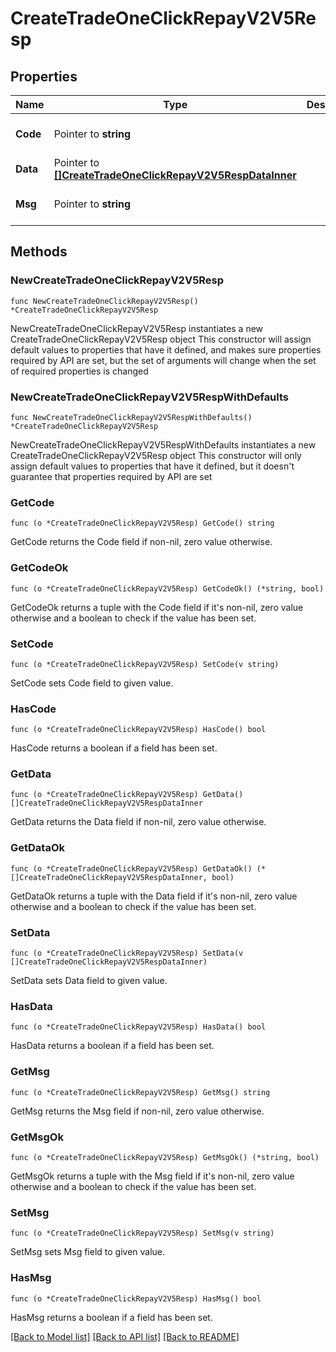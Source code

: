 # CreateTradeOneClickRepayV2V5Resp

## Properties

Name | Type | Description | Notes
------------ | ------------- | ------------- | -------------
**Code** | Pointer to **string** |  | [optional] [default to ""]
**Data** | Pointer to [**[]CreateTradeOneClickRepayV2V5RespDataInner**](CreateTradeOneClickRepayV2V5RespDataInner.md) |  | [optional] 
**Msg** | Pointer to **string** |  | [optional] [default to ""]

## Methods

### NewCreateTradeOneClickRepayV2V5Resp

`func NewCreateTradeOneClickRepayV2V5Resp() *CreateTradeOneClickRepayV2V5Resp`

NewCreateTradeOneClickRepayV2V5Resp instantiates a new CreateTradeOneClickRepayV2V5Resp object
This constructor will assign default values to properties that have it defined,
and makes sure properties required by API are set, but the set of arguments
will change when the set of required properties is changed

### NewCreateTradeOneClickRepayV2V5RespWithDefaults

`func NewCreateTradeOneClickRepayV2V5RespWithDefaults() *CreateTradeOneClickRepayV2V5Resp`

NewCreateTradeOneClickRepayV2V5RespWithDefaults instantiates a new CreateTradeOneClickRepayV2V5Resp object
This constructor will only assign default values to properties that have it defined,
but it doesn't guarantee that properties required by API are set

### GetCode

`func (o *CreateTradeOneClickRepayV2V5Resp) GetCode() string`

GetCode returns the Code field if non-nil, zero value otherwise.

### GetCodeOk

`func (o *CreateTradeOneClickRepayV2V5Resp) GetCodeOk() (*string, bool)`

GetCodeOk returns a tuple with the Code field if it's non-nil, zero value otherwise
and a boolean to check if the value has been set.

### SetCode

`func (o *CreateTradeOneClickRepayV2V5Resp) SetCode(v string)`

SetCode sets Code field to given value.

### HasCode

`func (o *CreateTradeOneClickRepayV2V5Resp) HasCode() bool`

HasCode returns a boolean if a field has been set.

### GetData

`func (o *CreateTradeOneClickRepayV2V5Resp) GetData() []CreateTradeOneClickRepayV2V5RespDataInner`

GetData returns the Data field if non-nil, zero value otherwise.

### GetDataOk

`func (o *CreateTradeOneClickRepayV2V5Resp) GetDataOk() (*[]CreateTradeOneClickRepayV2V5RespDataInner, bool)`

GetDataOk returns a tuple with the Data field if it's non-nil, zero value otherwise
and a boolean to check if the value has been set.

### SetData

`func (o *CreateTradeOneClickRepayV2V5Resp) SetData(v []CreateTradeOneClickRepayV2V5RespDataInner)`

SetData sets Data field to given value.

### HasData

`func (o *CreateTradeOneClickRepayV2V5Resp) HasData() bool`

HasData returns a boolean if a field has been set.

### GetMsg

`func (o *CreateTradeOneClickRepayV2V5Resp) GetMsg() string`

GetMsg returns the Msg field if non-nil, zero value otherwise.

### GetMsgOk

`func (o *CreateTradeOneClickRepayV2V5Resp) GetMsgOk() (*string, bool)`

GetMsgOk returns a tuple with the Msg field if it's non-nil, zero value otherwise
and a boolean to check if the value has been set.

### SetMsg

`func (o *CreateTradeOneClickRepayV2V5Resp) SetMsg(v string)`

SetMsg sets Msg field to given value.

### HasMsg

`func (o *CreateTradeOneClickRepayV2V5Resp) HasMsg() bool`

HasMsg returns a boolean if a field has been set.


[[Back to Model list]](../README.md#documentation-for-models) [[Back to API list]](../README.md#documentation-for-api-endpoints) [[Back to README]](../README.md)


